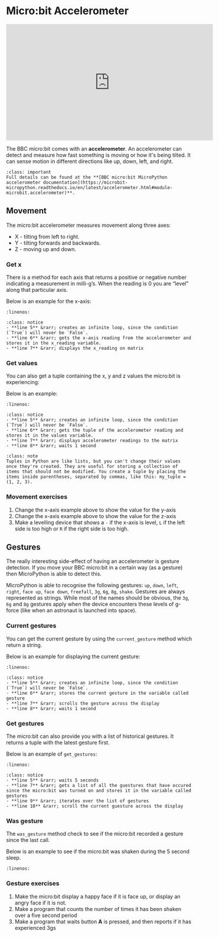 # Micro:bit Accelerometer

<iframe width="560" height="315" src="https://www.youtube-nocookie.com/embed/UT35ODxvmS0" title="YouTube video player" frameborder="0" allow="accelerometer; autoplay; clipboard-write; encrypted-media; gyroscope; picture-in-picture; web-share" allowfullscreen></iframe>

The BBC micro:bit comes with an **accelerometer**. An accelerometer can detect and measure how fast something is moving or how it's being tilted. It can sense motion in different directions like up, down, left, and right. 

```{admonition} Accelerometer functions
:class: important
Full details can be found at the **[BBC micro:bit MicroPython accelerometer documentation](https://microbit-micropython.readthedocs.io/en/latest/accelerometer.html#module-microbit.accelerometer)**.
```

## Movement

The micro:bit accelerometer measures movement along three axes:

- X - tilting from left to right.
- Y - tilting forwards and backwards.
- Z - moving up and down.

### Get x

There is a method for each axis that returns a positive or negative number indicating a measurement in milli-g’s. When the reading is 0 you are “level” along that particular axis.

Below is an example for the x-axis:

```{literalinclude} ./python_files/movement/main.py
:linenos:
```

```{admonition} Code explaination
:class: notice
- **line 5** &rarr; creates an infinite loop, since the condition (`True`) will never be `False`.
- **line 6** &rarr; gets the x-axis reading from the accelerometer and stores it in the x_reading variable.
- **line 7** &rarr; displays the x_reading on matrix
```

### Get values

You can also get a tuple containing the x, y and z values the micro:bit is experiencing:

Below is an example:

```{literalinclude} ./python_files/movement_values/main.py
:linenos:
```

```{admonition} Code explaination
:class: notice
- **line 5** &rarr; creates an infinite loop, since the condition (`True`) will never be `False`.
- **line 6** &rarr; gets the tuple of the accelerometer reading and stores it in the values variable.
- **line 7** &rarr; displays accelerometer readings to the matrix
- **line 8** &rarr; waits 1 second
```

```{admonition} Tuples
:class: note
Tuples in Python are like lists, but you can't change their values once they're created. They are useful for storing a collection of items that should not be modified. You create a tuple by placing the items inside parentheses, separated by commas, like this: my_tuple = (1, 2, 3).
```

### Movement exercises

1. Change the x-axis example above to show the value for the y-axis
2. Change the x-axis example above to show the value for the z-axis
3. Make a levelling device that shows a `-` if the x-axis is level, `L` if the left side is too high or `R` if the right side is too high.

## Gestures

The really interesting side-effect of having an accelerometer is gesture detection. If you move your BBC micro:bit in a certain way (as a gesture) then MicroPython is able to detect this.

MicroPython is able to recognise the following gestures: `up`, `down`, `left`, `right`, `face up`, `face down`, `freefall`, `3g`, `6g`, `8g`, `shake`. Gestures are always represented as strings. While most of the names should be obvious, the `3g`, `6g` and `8g` gestures apply when the device encounters these levels of g-force (like when an astronaut is launched into space).

### Current gestures

You can get the current gesture by using the `current_gesture` method which return a string.

Below is an example for displaying the current gesture:

```{literalinclude} ./python_files/gestures/main.py
:linenos:
```

```{admonition} Code explaination
:class: notice
- **line 5** &rarr; creates an infinite loop, since the condition (`True`) will never be `False`.
- **line 6** &rarr; stores the current gesture in the variable called gesture
- **line 7** &rarr; scrolls the gesture across the display
- **line 8** &rarr; waits 1 second
```

### Get gestures

The micro:bit can also provide you with a list of historical gestures. It returns a tuple with the latest gesture first.

Below is an example of `get_gestures`:

```{literalinclude} ./python_files/gestures_get_gestures/main.py
:linenos:
```

```{admonition} Code explaination
:class: notice
- **line 5** &rarr; waits 5 seconds
- **line 7** &rarr; gets a list of all the guestures that have occured since the micro:bit was turned on and stores it in the variable called gestures
- **line 9** &rarr; iterates over the list of gestures
- **line 10** &rarr; scroll the current guesture across the display
```

### Was gesture

The `was_gesture` method check to see if the micro:bit recorded a gesture since the last call.

Below is an example to see if the micro:bit was shaken during the 5 second sleep.

```{literalinclude} ./python_files/gestures_was_gesture/main.py
:linenos:
```

### Gesture exercises

1. Make the micro:bit display a happy face if it is face up, or display an angry face if it is not.
2. Make a program that counts the number of times it has been shaken over a five second period
3. Make a program that waits button **A** is pressed, and then reports if it has experienced 3gs
